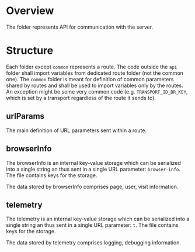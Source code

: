 # Overview
The folder represents API for communication with the server.

# Structure
Each folder except `common` represents a route. The code outside the `api` folder shall import variables from dedicated route folder (not the common one). The `common` folder is meant for definition of common parameters shared by routes and shall be used to import variables only by the routes. An exception might be some very common code (e.g. `TRANSPORT_ID_BR_KEY`, which is set by a transport regardless of the route it sends to).

## urlParams
The main definition of URL parameters sent within a route.

## browserInfo
The browserInfo is an internal key-value storage which can be serialized into a single string an thus sent in a single URL parameter: `browser-info`. The file contains keys for the storage.

The data stored by browserInfo comprises page, user, visit information.

## telemetry
The telemetry is an internal key-value storage which can be serialized into a single string an thus sent in a single URL parameter: `t`. The file contains keys for the storage.

The data stored by telemetry comprises logging, debugging information.
